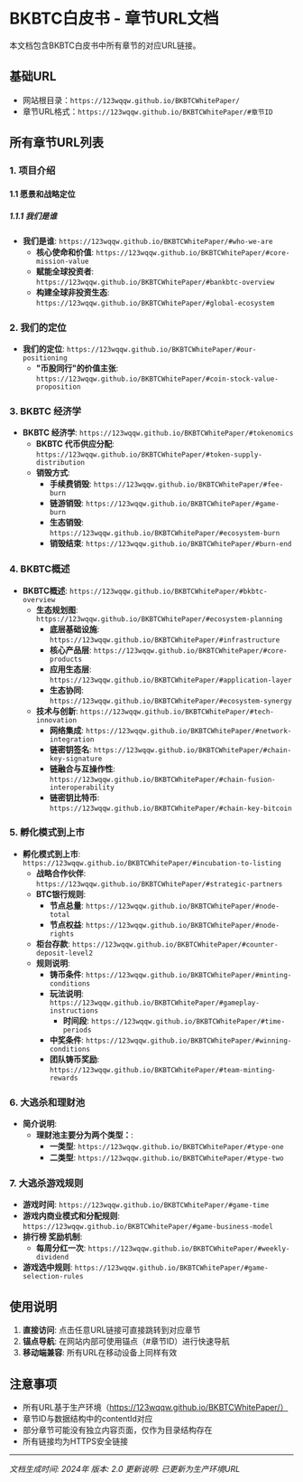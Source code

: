 # BKBTC白皮书 - 章节URL文档

本文档包含BKBTC白皮书中所有章节的对应URL链接。

## 基础URL
- 网站根目录：`https://123wqqw.github.io/BKBTCWhitePaper/`
- 章节URL格式：`https://123wqqw.github.io/BKBTCWhitePaper/#章节ID`

## 所有章节URL列表

### 1. 项目介绍
#### 1.1 愿景和战略定位
##### 1.1.1 我们是谁
- **我们是谁**: `https://123wqqw.github.io/BKBTCWhitePaper/#who-we-are`
  - **核心使命和价值**: `https://123wqqw.github.io/BKBTCWhitePaper/#core-mission-value`
  - **赋能全球投资者**: `https://123wqqw.github.io/BKBTCWhitePaper/#bankbtc-overview`
  - **构建全球非投资生态**: `https://123wqqw.github.io/BKBTCWhitePaper/#global-ecosystem`

### 2. 我们的定位
- **我们的定位**: `https://123wqqw.github.io/BKBTCWhitePaper/#our-positioning`
  - **"币股同行"的价值主张**: `https://123wqqw.github.io/BKBTCWhitePaper/#coin-stock-value-proposition`

### 3. BKBTC 经济学
- **BKBTC 经济学**: `https://123wqqw.github.io/BKBTCWhitePaper/#tokenomics`
  - **BKBTC 代币供应分配**: `https://123wqqw.github.io/BKBTCWhitePaper/#token-supply-distribution`
  - **销毁方式**:
    - **手续费销毁**: `https://123wqqw.github.io/BKBTCWhitePaper/#fee-burn`
    - **链游销毁**: `https://123wqqw.github.io/BKBTCWhitePaper/#game-burn`
    - **生态销毁**: `https://123wqqw.github.io/BKBTCWhitePaper/#ecosystem-burn`
    - **销毁结束**: `https://123wqqw.github.io/BKBTCWhitePaper/#burn-end`

### 4. BKBTC概述
- **BKBTC概述**: `https://123wqqw.github.io/BKBTCWhitePaper/#bkbtc-overview`
  - **生态规划图**: `https://123wqqw.github.io/BKBTCWhitePaper/#ecosystem-planning`
    - **底层基础设施**: `https://123wqqw.github.io/BKBTCWhitePaper/#infrastructure`
    - **核心产品层**: `https://123wqqw.github.io/BKBTCWhitePaper/#core-products`
    - **应用生态层**: `https://123wqqw.github.io/BKBTCWhitePaper/#application-layer`
    - **生态协同**: `https://123wqqw.github.io/BKBTCWhitePaper/#ecosystem-synergy`
  - **技术与创新**: `https://123wqqw.github.io/BKBTCWhitePaper/#tech-innovation`
    - **网络集成**: `https://123wqqw.github.io/BKBTCWhitePaper/#network-integration`
    - **链密钥签名**: `https://123wqqw.github.io/BKBTCWhitePaper/#chain-key-signature`
    - **链融合与互操作性**: `https://123wqqw.github.io/BKBTCWhitePaper/#chain-fusion-interoperability`
    - **链密钥比特币**: `https://123wqqw.github.io/BKBTCWhitePaper/#chain-key-bitcoin`

### 5. 孵化模式到上市
- **孵化模式到上市**: `https://123wqqw.github.io/BKBTCWhitePaper/#incubation-to-listing`
  - **战略合作伙伴**: `https://123wqqw.github.io/BKBTCWhitePaper/#strategic-partners`
  - **BTC银行规则**:
    - **节点总量**: `https://123wqqw.github.io/BKBTCWhitePaper/#node-total`
    - **节点权益**: `https://123wqqw.github.io/BKBTCWhitePaper/#node-rights`
  - **柜台存款**: `https://123wqqw.github.io/BKBTCWhitePaper/#counter-deposit-level2`
  - **规则说明**:
    - **铸币条件**: `https://123wqqw.github.io/BKBTCWhitePaper/#minting-conditions`
    - **玩法说明**: `https://123wqqw.github.io/BKBTCWhitePaper/#gameplay-instructions`
      - **时间段**: `https://123wqqw.github.io/BKBTCWhitePaper/#time-periods`
    - **中奖条件**: `https://123wqqw.github.io/BKBTCWhitePaper/#winning-conditions`
    - **团队铸币奖励**: `https://123wqqw.github.io/BKBTCWhitePaper/#team-minting-rewards`

### 6. 大逃杀和理财池
- **简介说明**:
  - **理财池主要分为两个类型：**:
    - **一类型**: `https://123wqqw.github.io/BKBTCWhitePaper/#type-one`
    - **二类型**: `https://123wqqw.github.io/BKBTCWhitePaper/#type-two`

### 7. 大逃杀游戏规则
- **游戏时间**: `https://123wqqw.github.io/BKBTCWhitePaper/#game-time`
- **游戏内商业模式和分配规则**: `https://123wqqw.github.io/BKBTCWhitePaper/#game-business-model`
- **排行榜 奖励机制**:
  - **每周分红一次**: `https://123wqqw.github.io/BKBTCWhitePaper/#weekly-dividend`
- **游戏选中规则**: `https://123wqqw.github.io/BKBTCWhitePaper/#game-selection-rules`

## 使用说明

1. **直接访问**: 点击任意URL链接可直接跳转到对应章节
2. **锚点导航**: 在网站内部可使用锚点（#章节ID）进行快速导航
3. **移动端兼容**: 所有URL在移动设备上同样有效

## 注意事项

- 所有URL基于生产环境（https://123wqqw.github.io/BKBTCWhitePaper/）
- 章节ID与数据结构中的contentId对应
- 部分章节可能没有独立内容页面，仅作为目录结构存在
- 所有链接均为HTTPS安全链接

---

*文档生成时间: 2024年*
*版本: 2.0*
*更新说明: 已更新为生产环境URL*